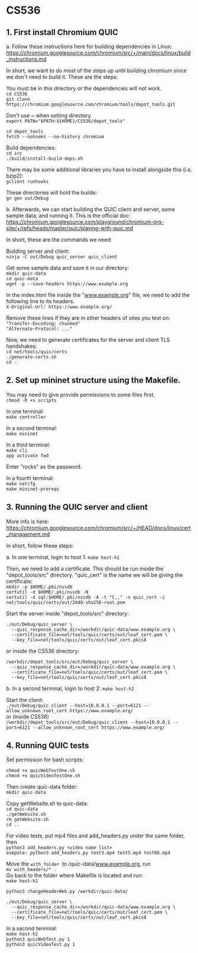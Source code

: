 # CS536

## 1. First install Chromium QUIC
a. Follow these instructions here for building dependencies in Linux: https://chromium.googlesource.com/chromium/src/+/main/docs/linux/build_instructions.md

In short, we want to do most of the steps up until building chromium since we don't need to build it. These are the steps:

You must be in this directory or the dependencies will not work.<br />
```cd CS536```<br />
```git clone https://chromium.googlesource.com/chromium/tools/depot_tools.git```<br />

Don't use ~ when setting directory.<br />
```export PATH="$PATH:${HOME}/CS536/depot_tools"```

```cd depot_tools``` <br />
```fetch --nohooks --no-history chromium```<br />

Build dependencies: <br />
```cd src```<br />
```./build/install-build-deps.sh```<br />

There may be some additional libraries you have to install alongside this (i.e. bzip2):<br />
```gclient runhooks```<br />

These directories will hold the builds: <br />
```gn gen out/Debug```<br />


b. Afterwards, we can start building the QUIC client and server, some sample data, and running it. This is the official doc: https://chromium.googlesource.com/playground/chromium-org-site/+/refs/heads/master/quic/playing-with-quic.md

In short, these are the commands we need:<br />

Building server and client: <br />
```ninja -C out/Debug quic_server quic_client``` <br />

Get some sample data and save it in our directory:  <br />
```mkdir quic-data```  <br />
```cd quic-data``` <br />
```wget -p --save-headers https://www.example.org```  <br />

In the index.html file inside the "www.example.org" file, we need to add the following line to its headers. <br />
```X-Original-Url: https://www.example.org/```<br />

Remove these lines if they are in other headers of sites you test on:<br />
```"Transfer-Encoding: chunked"```<br />
```"Alternate-Protocol: ..."```<br />

Now, we need to generate certificates for the server and client TLS handshakes:<br />
```cd net/tools/quic/certs``` <br />
```./generate-certs.sh``` <br />
```cd -``` <br />

## 2. Set up mininet structure using the Makefile.
You may need to give provide permissions to some files first. <br />
```chmod -R +x scripts``` <br />

In one terminal:  <br />
```make controller``` <br />

In a second terminal: <br />
```make mininet``` <br />

In a third terminal: <br />
```make cli``` <br />
```app activate fwd``` <br />

Enter "rocks" as the password.

In a fourth terminal: <br />
```make netcfg``` <br />
```make mininet-prereqs``` <br />


## 3. Running the QUIC server and client
More info is here: https://chromium.googlesource.com/chromium/src/+/HEAD/docs/linux/cert_management.md <br />

In short, follow these steps: <br />

a. In one terminal, login to host 1:
```make host-h1``` <br />

Then, we need to add a certificate. This should be run inside the "depot_tools/src" directory. "quic_cert" is the name we will be giving the certificate:  <br />
```mkdir -p $HOME/.pki/nssdb```  <br />
```certutil -d $HOME/.pki/nssdb -N```  <br />
```certutil -d sql:$HOME/.pki/nssdb -A -t "C,," -n quic_cert -i net/tools/quic/certs/out/2048-sha256-root.pem``` <br />

Start the server inside "depot_tools/src" directory: <br />
```
./out/Debug/quic_server \
  --quic_response_cache_dir=/workdir/quic-data/www.example.org \
  --certificate_file=net/tools/quic/certs/out/leaf_cert.pem \
  --key_file=net/tools/quic/certs/out/leaf_cert.pkcs8
```
or inside the CS536 directory: <br />
```
/workdir/depot_tools/src/out/Debug/quic_server \
  --quic_response_cache_dir=/workdir/quic-data/www.example.org \
  --certificate_file=net/tools/quic/certs/out/leaf_cert.pem \
  --key_file=net/tools/quic/certs/out/leaf_cert.pkcs8
```

b. In a second terminal, login to host 2:
```make host-h2``` <br />

Start the client: <br />
```./out/Debug/quic_client --host=10.0.0.1 --port=6121 --allow_unknown_root_cert https://www.example.org/``` <br />
or (inside CS536) <br />
```/workdir/depot_tools/src/out/Debug/quic_client --host=10.0.0.1 --port=6121 --allow_unknown_root_cert https://www.example.org/```


## 4. Running QUIC tests
Set permission for bash scripts:

```chmod +x quicWebTestOne.sh ```<br />
```chmod +x quicVideoTestOne.sh ```<br />


Then create quic-data folder:<br />
```mkdir quic-data``` <br />

Copy getWebsite.sh to quic-data:<br />
```cd quic-data```<br />
```./getWebsite.sh```<br />
```rm getWebsite.sh```<br />
```cd ..```<br />


For video tests, put mp4 files and add_headers.py under the same folder, then <br />
```python3 add_headers.py <video name list>``` <br />
`exmpale: python3 add_headers.py test3.mp4 test5.mp4 test66.mp4`

Move the `with_folder `to /quic-data/www.example.org, run<br />
```mv with_headers/* .```<br />
Go back to the folder where Makefile is located and run:<br />
```make host-h1```<br />

```python3 changeHeaderWeb.py /workdir/quic-data/```<br />
```
./out/Debug/quic_server \
  --quic_response_cache_dir=/workdir/quic-data/www.example.org \
  --certificate_file=net/tools/quic/certs/out/leaf_cert.pem \
  --key_file=net/tools/quic/certs/out/leaf_cert.pkcs8
```


In a second terminal:<br />
```make host-h2```<br />
```python3 quicWebTest.py 1 ```<br />
```python3 quicVideoTest.py 1 ```<br />



